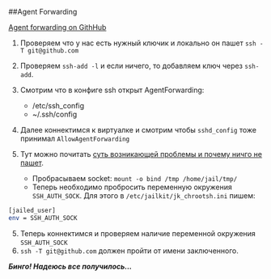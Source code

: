 ##Agent Forwarding

[Agent forwarding on GithHub](https://help.github.com/articles/using-ssh-agent-forwarding)

1. Проверяем что у нас есть нужный ключик и локально он пашет `ssh -T git@github.com`
2. Проверяем `ssh-add -l` и если ничего, то добавляем ключ через `ssh-add`.
3. Смотрим что в конфиге ssh открыт AgentForwarding:
    * /etc/ssh_config
    * ~/.ssh/config
4. Далее коннектимся к виртуалке и смотрим чтобы `sshd_config` тоже принимал `AllowAgentForwarding`

5. Тут можно почитать [суть возникающей проблемы и почему ничго не пашет](http://lists.gnu.org/archive/html/jailkit-users/2007-08/msg00018.html).
    * Пробрасываем socket: `mount -o bind /tmp /home/jail/tmp/`
    * Теперь необходимо пробросить переменную окружения `SSH_AUTH_SOCK`. Для этого в `/etc/jailkit/jk_chrootsh.ini` пишем:
```sh
[jailed_user]
env = SSH_AUTH_SOCK
```
5. Теперь коннектимся и проверяем наличие переменной окружения `SSH_AUTH_SOCK`
6. `ssh -T git@github.com` должен пройти от имени заключенного.

 ***Бинго! Надеюсь все получилось...***